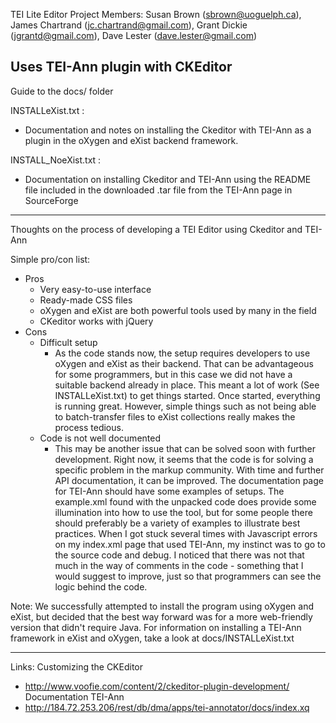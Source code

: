 TEI Lite Editor
Project Members:
Susan Brown (sbrown@uoguelph.ca), James Chartrand (jc.chartrand@gmail.com), Grant Dickie (jgrantd@gmail.com), Dave Lester (dave.lester@gmail.com)


Uses TEI-Ann plugin with CKEditor
----
Guide to the docs/ folder

INSTALLeXist.txt : 
* Documentation and notes on installing the Ckeditor with TEI-Ann as a plugin in the oXygen and eXist backend framework. 

INSTALL_NoeXist.txt :
* Documentation on installing Ckeditor and TEI-Ann using the README file included in the downloaded .tar file from 
the TEI-Ann page in SourceForge
----
Thoughts on the process of developing a TEI Editor using Ckeditor and TEI-Ann

Simple pro/con list:
* Pros
	* Very easy-to-use interface
	* Ready-made CSS files
	* oXygen and eXist are both powerful tools used by many in the field
	* CKeditor works with jQuery
* Cons
	* Difficult setup 
		* As the code stands now, the setup requires developers to use oXygen and eXist
		as their backend. That can be advantageous for some programmers, but in this case
		we did not have a suitable backend already in place. This meant a lot of work (See
		INSTALLeXist.txt) to get things started. 
		Once started, everything is running great. However, simple things such as not being
		able to batch-transfer files to eXist collections really makes the process tedious.
	* Code is not well documented
		* This may be another issue that can be solved soon with further development. Right now, 
		it seems that the code is for solving a specific problem in the markup community. With 
		time and further API documentation, it can be improved.
		The documentation page for TEI-Ann should have some examples of setups. The example.xml 
		found with the unpacked code does provide some illumination into how to use the tool,
		but for some people there should preferably be a variety of examples to illustrate best
		practices.
		When I got stuck several times with Javascript errors on my index.xml page that used
		TEI-Ann, my instinct was to go to the source code and debug. I noticed that there was 
		not that much in the way of comments in the code - something that I would suggest to 
		improve, just so that programmers can see the logic behind the code.
	



Note: We successfully attempted to install the program using oXygen and eXist, but 
decided that the best way forward was for a more web-friendly version that didn't 
require Java. 
For information on installing a TEI-Ann framework in eXist and oXygen, take a look at docs/INSTALLeXist.txt


	
-----
Links:
Customizing the CKEditor
* http://www.voofie.com/content/2/ckeditor-plugin-development/
Documentation TEI-Ann
* http://184.72.253.206/rest/db/dma/apps/tei-annotator/docs/index.xq



